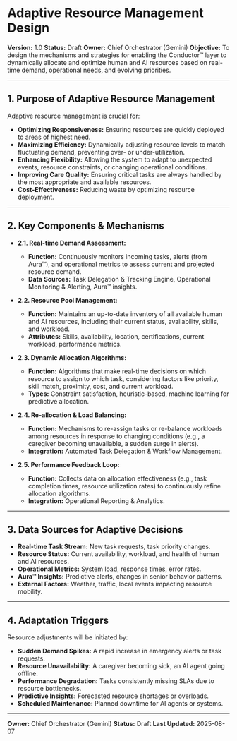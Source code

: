 # Adaptive Resource Management Design

**Version:** 1.0
**Status:** Draft
**Owner:** Chief Orchestrator (Gemini)
**Objective:** To design the mechanisms and strategies for enabling the Conductor™ layer to dynamically allocate and optimize human and AI resources based on real-time demand, operational needs, and evolving priorities.

---

## 1. Purpose of Adaptive Resource Management

Adaptive resource management is crucial for:

*   **Optimizing Responsiveness:** Ensuring resources are quickly deployed to areas of highest need.
*   **Maximizing Efficiency:** Dynamically adjusting resource levels to match fluctuating demand, preventing over- or under-utilization.
*   **Enhancing Flexibility:** Allowing the system to adapt to unexpected events, resource constraints, or changing operational conditions.
*   **Improving Care Quality:** Ensuring critical tasks are always handled by the most appropriate and available resources.
*   **Cost-Effectiveness:** Reducing waste by optimizing resource deployment.

---

## 2. Key Components & Mechanisms

*   **2.1. Real-time Demand Assessment:**
    *   **Function:** Continuously monitors incoming tasks, alerts (from Aura™), and operational metrics to assess current and projected resource demand.
    *   **Data Sources:** Task Delegation & Tracking Engine, Operational Monitoring & Alerting, Aura™ insights.

*   **2.2. Resource Pool Management:**
    *   **Function:** Maintains an up-to-date inventory of all available human and AI resources, including their current status, availability, skills, and workload.
    *   **Attributes:** Skills, availability, location, certifications, current workload, performance metrics.

*   **2.3. Dynamic Allocation Algorithms:**
    *   **Function:** Algorithms that make real-time decisions on which resource to assign to which task, considering factors like priority, skill match, proximity, cost, and current workload.
    *   **Types:** Constraint satisfaction, heuristic-based, machine learning for predictive allocation.

*   **2.4. Re-allocation & Load Balancing:**
    *   **Function:** Mechanisms to re-assign tasks or re-balance workloads among resources in response to changing conditions (e.g., a caregiver becoming unavailable, a sudden surge in alerts).
    *   **Integration:** Automated Task Delegation & Workflow Management.

*   **2.5. Performance Feedback Loop:**
    *   **Function:** Collects data on allocation effectiveness (e.g., task completion times, resource utilization rates) to continuously refine allocation algorithms.
    *   **Integration:** Operational Reporting & Analytics.

---

## 3. Data Sources for Adaptive Decisions

*   **Real-time Task Stream:** New task requests, task priority changes.
*   **Resource Status:** Current availability, workload, and health of human and AI resources.
*   **Operational Metrics:** System load, response times, error rates.
*   **Aura™ Insights:** Predictive alerts, changes in senior behavior patterns.
*   **External Factors:** Weather, traffic, local events impacting resource mobility.

---

## 4. Adaptation Triggers

Resource adjustments will be initiated by:

*   **Sudden Demand Spikes:** A rapid increase in emergency alerts or task requests.
*   **Resource Unavailability:** A caregiver becoming sick, an AI agent going offline.
*   **Performance Degradation:** Tasks consistently missing SLAs due to resource bottlenecks.
*   **Predictive Insights:** Forecasted resource shortages or overloads.
*   **Scheduled Maintenance:** Planned downtime for AI agents or systems.

---

**Owner:** Chief Orchestrator (Gemini)
**Status:** Draft
**Last Updated:** 2025-08-07